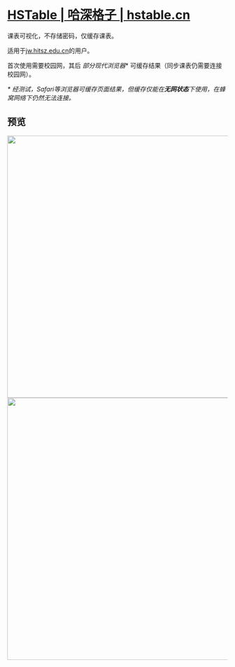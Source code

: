 # [HSTable | 哈深格子 | hstable.cn](https://hstable.cn)

课表可视化，不存储密码，仅缓存课表。

适用于[jw.hitsz.edu.cn](jw.hitsz.edu.cn)的用户。

首次使用需要校园网，其后 *部分现代浏览器*\* 可缓存结果（同步课表仍需要连接校园网）。

*\* 经测试，Safari等浏览器可缓存页面结果，但缓存仅能在**无网状态**下使用，在蜂窝网络下仍然无法连接。*

## 预览

<img src="https://i.loli.net/2020/09/04/Y7FpqUJmzKLhBas.png" height="600"> <img src="https://i.loli.net/2020/09/04/tSKmPGu3x6EhfLw.png" height="600">

